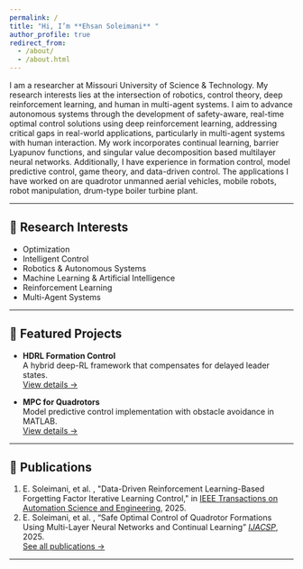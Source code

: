 ```yaml
---
permalink: /
title: "Hi, I’m **Ehsan Soleimani** "
author_profile: true
redirect_from: 
  - /about/
  - /about.html
---
```



I am a researcher at Missouri University of Science & Technology. My research interests lies at the intersection of robotics, control theory, deep reinforcement learning, and human in multi-agent systems. I aim to advance autonomous systems through the development of safety-aware, real-time optimal control solutions using deep reinforcement learning, addressing critical gaps in real-world applications, particularly in multi-agent systems with human interaction. My work incorporates continual learning, barrier Lyapunov functions, and singular value decomposition based multilayer neural networks. 
Additionally, I have experience in formation control, model predictive control, game theory, and data-driven control. The applications I have worked on are quadrotor unmanned aerial vehicles, mobile robots, robot manipulation, drum-type boiler turbine plant.

---

## 🔭 Research Interests

- Optimization  
- Intelligent Control
- Robotics & Autonomous Systems
- Machine Learning & Artificial Intelligence
- Reinforcement Learning  
- Multi-Agent Systems 

---

## 🚀 Featured Projects

- **HDRL Formation Control**  
  A hybrid deep-RL framework that compensates for delayed leader states.  
  [View details →](/portfolio/uav-formation)

- **MPC for Quadrotors**  
  Model predictive control implementation with obstacle avoidance in MATLAB.  
  [View details →](/portfolio/mpc-quadrotor)

---

## 📄 Publications

1. E. Soleimani, et al. , "Data-Driven Reinforcement Learning-Based Forgetting Factor Iterative Learning Control," in [IEEE Transactions on Automation Science and Engineering](https://ieeexplore.ieee.org/abstract/document/10879362), 2025.
2. E. Soleimani, et al. , “Safe Optimal Control of Quadrotor Formations Using Multi-Layer Neural Networks and Continual Learning” [*IJACSP*](https://onlinelibrary.wiley.com/doi/10.1002/acs.4020?af=R), 2025.  
[See all publications →](/publications)

---


